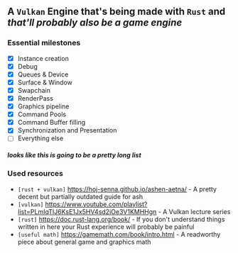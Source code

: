 ## A `Vulkan` Engine that's being made with `Rust` and *that'll probably also be a game engine*


### Essential milestones
- [x] Instance creation
- [x] Debug
- [x] Queues & Device
- [x] Surface & Window
- [x] Swapchain
- [x] RenderPass
- [x] Graphics pipeline
- [x] Command Pools
- [x] Command Buffer filling
- [x] Synchronization and Presentation
- [ ] Everything else
##### looks like this is going to be a pretty long list

### Used resources
- `[rust + vulkan]` https://hoj-senna.github.io/ashen-aetna/ - A pretty decent but partially outdated guide for ash
- `[vulkan]`        https://www.youtube.com/playlist?list=PLmIqTlJ6KsE1Jx5HV4sd2jOe3V1KMHHgn - A Vulkan lecture series
- `[rust]`          https://doc.rust-lang.org/book/ - If you don't understand things written in here your Rust experience will probably be painful
- `[useful math]`   https://gamemath.com/book/intro.html - A readworthy piece about general game and graphics math 
